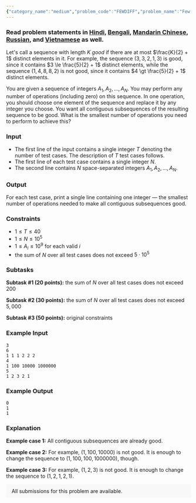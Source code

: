 ```yaml
---
{"category_name":"medium","problem_code":"FEWDIFF","problem_name":"Few Different Elements","problemComponents":{"constraints":"","constraintsState":false,"subtasks":"","subtasksState":false,"inputFormat":"","inputFormatState":false,"outputFormat":"","outputFormatState":false,"sampleTestCases":{"0":{"id":1,"input":"3\r\n6\r\n1 1 1 2 2 2\r\n4\r\n1 100 10000 1000000\r\n5\r\n1 2 3 2 1","output":"0\r\n1\r\n1","explanation":"**Example case 1:** All contiguous subsequences are already good.\r\n\r\n**Example case 2:** For example, $(1, 100, 10000)$ is not good. It is enough to change the sequence to $(1, 100, 100, 1000000)$, though.\r\n\r\n**Example case 3:** For example, $(1, 2, 3)$ is not good. It is enough to change the sequence to $(1, 2, 1, 2, 1)$.","isDeleted":false}}},"video_editorial_url":"","languages_supported":{"0":"CPP14","1":"C","2":"JAVA","3":"PYTH 3.6","4":"CPP17","5":"PYTH","6":"PYP3","7":"CS2","8":"ADA","9":"PYPY","10":"TEXT","11":"PAS fpc","12":"NODEJS","13":"RUBY","14":"PHP","15":"GO","16":"HASK","17":"TCL","18":"PERL","19":"SCALA","20":"LUA","21":"kotlin","22":"BASH","23":"JS","24":"LISP sbcl","25":"rust","26":"PAS gpc","27":"BF","28":"CLOJ","29":"R","30":"D","31":"CAML","32":"FORT","33":"ASM","34":"swift","35":"FS","36":"WSPC","37":"LISP clisp","38":"SQL","39":"SCM guile","40":"PERL6","41":"ERL","42":"CLPS","43":"ICK","44":"NICE","45":"PRLG","46":"ICON","47":"COB","48":"SCM chicken","49":"PIKE","50":"SCM qobi","51":"ST","52":"SQLQ","53":"NEM"},"max_timelimit":1,"source_sizelimit":50000,"problem_author":"anton_trygub","problem_tester":"","date_added":"22-09-2020","tags":{"0":"anton_trygub","1":"dynamic","2":"ltime88","3":"medium","4":"observation"},"problem_difficulty_level":"Medium","best_tag":"Dynamic Programming","editorial_url":"https://discuss.codechef.com/problems/FEWDIFF","time":{"view_start_date":1104528600,"submit_start_date":1104528600,"visible_start_date":1104528600,"end_date":1735669800},"is_direct_submittable":false,"problemDiscussURL":"https://discuss.codechef.com/search?q=FEWDIFF","is_proctored":false,"visitedContests":{},"layout":"problem"}
---
```

### Read problem statements in [Hindi](https://www.codechef.com/download/translated/LTIME88/hindi/FEWDIFF.pdf), [Bengali](https://www.codechef.com/download/translated/LTIME88/bengali/FEWDIFF.pdf), [Mandarin Chinese](https://www.codechef.com/download/translated/LTIME88/mandarin/FEWDIFF.pdf), [Russian](https://www.codechef.com/download/translated/LTIME88/russian/FEWDIFF.pdf), and [Vietnamese](https://www.codechef.com/download/translated/LTIME88/vietnamese/FEWDIFF.pdf) as well.

Let's call a sequence with length $K$ *good* if there are at most $\frac{K}{2} + 1$ distinct elements in it. For example, the sequence $(3, 3, 2, 1, 3)$ is good, since it contains $3 \le \frac{5}{2} + 1$ distinct elements, while the sequence $(1, 4, 8, 8, 2)$ is not good, since it contains $4 \gt \frac{5}{2} + 1$ distinct elements.

You are given a sequence of integers $A_1, A_2, \ldots, A_N$. You may perform any number of operations (including zero) on this sequence. In one operation, you should choose one element of the sequence and replace it by any integer you choose. You want all contiguous subsequences of the resulting sequence to be good. What is the smallest number of operations you need to perform to achieve this?

### Input
- The first line of the input contains a single integer $T$ denoting the number of test cases. The description of $T$ test cases follows.
- The first line of each test case contains a single integer $N$.
- The second line contains $N$ space-separated integers $A_1, A_2, \ldots, A_N$.

### Output
For each test case, print a single line containing one integer ― the smallest number of operations needed to make all contiguous subsequences good.

### Constraints
- $1 \le T \le 40$
- $1 \le N \le 10^5$
- $1 \le A_i \le 10^9$ for each valid $i$
- the sum of $N$ over all test cases does not exceed $5 \cdot 10^5$

### Subtasks
**Subtask #1 (20 points):** the sum of $N$ over all test cases does not exceed $200$

**Subtask #2 (30 points):** the sum of $N$ over all test cases does not exceed $5,000$

**Subtask #3 (50 points):** original constraints

### Example Input
```
3
6
1 1 1 2 2 2
4
1 100 10000 1000000
5
1 2 3 2 1
```

### Example Output
```
0
1
1
```

### Explanation
**Example case 1:** All contiguous subsequences are already good.

**Example case 2:** For example, $(1, 100, 10000)$ is not good. It is enough to change the sequence to $(1, 100, 100, 1000000)$, though.

**Example case 3:** For example, $(1, 2, 3)$ is not good. It is enough to change the sequence to $(1, 2, 1, 2, 1)$. 

<aside style='background: #f8f8f8;padding: 10px 15px;'><div>All submissions for this problem are available.</div></aside>